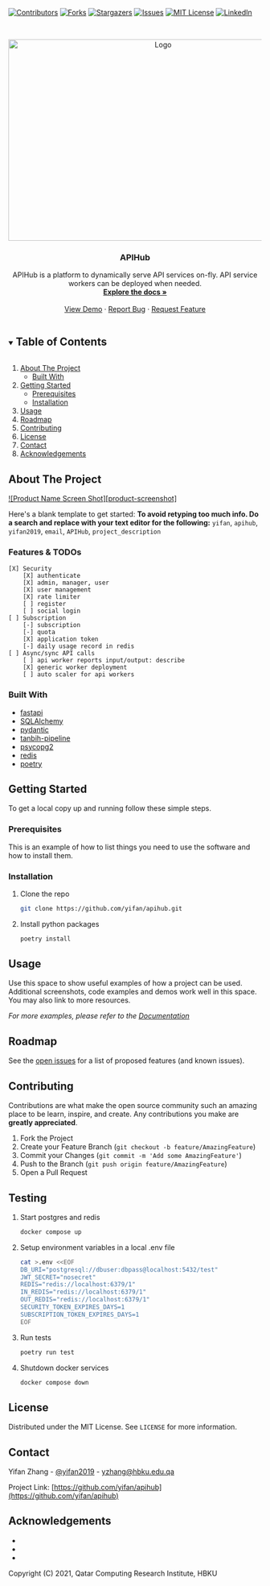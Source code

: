 <!-- PROJECT SHIELDS -->
<!--
*** I'm using markdown "reference style" links for readability.
*** Reference links are enclosed in brackets [ ] instead of parentheses ( ).
*** See the bottom of this document for the declaration of the reference variables
*** for contributors-url, forks-url, etc. This is an optional, concise syntax you may use.
*** https://www.markdownguide.org/basic-syntax/#reference-style-links
-->
[![Contributors][contributors-shield]][contributors-url]
[![Forks][forks-shield]][forks-url]
[![Stargazers][stars-shield]][stars-url]
[![Issues][issues-shield]][issues-url]
[![MIT License][license-shield]][license-url]
[![LinkedIn][linkedin-shield]][linkedin-url]



<!-- PROJECT LOGO -->
<br />
<p align="center">
  <a href="https://github.com/yifan/apihub">
    <img src="https://raw.githubusercontent.com/yifan/apihub/master/images/APIHub.png" alt="Logo" width="600" height="400">
  </a>

  <h3 align="center">APIHub</h3>

  <p align="center">
    APIHub is a platform to dynamically serve API services on-fly. API service workers can be deployed when needed.
    <br />
    <a href="https://github.com/yifan/apihub"><strong>Explore the docs »</strong></a>
    <br />
    <br />
    <a href="https://github.com/yifan/apihub">View Demo</a>
    ·
    <a href="https://github.com/yifan/apihub/issues">Report Bug</a>
    ·
    <a href="https://github.com/yifan/apihub/issues">Request Feature</a>
  </p>
</p>



<!-- TABLE OF CONTENTS -->
<details open="open">
  <summary><h2 style="display: inline-block">Table of Contents</h2></summary>
  <ol>
    <li>
      <a href="#about-the-project">About The Project</a>
      <ul>
        <li><a href="#built-with">Built With</a></li>
      </ul>
    </li>
    <li>
      <a href="#getting-started">Getting Started</a>
      <ul>
        <li><a href="#prerequisites">Prerequisites</a></li>
        <li><a href="#installation">Installation</a></li>
      </ul>
    </li>
    <li><a href="#usage">Usage</a></li>
    <li><a href="#roadmap">Roadmap</a></li>
    <li><a href="#contributing">Contributing</a></li>
    <li><a href="#license">License</a></li>
    <li><a href="#contact">Contact</a></li>
    <li><a href="#acknowledgements">Acknowledgements</a></li>
  </ol>
</details>



<!-- ABOUT THE PROJECT -->
## About The Project

[![Product Name Screen Shot][product-screenshot]](https://raw.githubusercontent.com/yifan/apihub/master/images/APIHub.png)

Here's a blank template to get started:
**To avoid retyping too much info. Do a search and replace with your text editor for the following:**
`yifan`, `apihub`, `yifan2019`, `email`, `APIHub`, `project_description`

### Features & TODOs

    [X] Security
        [X] authenticate
        [X] admin, manager, user
        [X] user management
        [X] rate limiter
        [ ] register
        [ ] social login
    [ ] Subscription
        [-] subscription
        [-] quota
        [X] application token
        [-] daily usage record in redis
    [ ] Async/sync API calls
        [ ] api worker reports input/output: describe
        [X] generic worker deployment 
        [ ] auto scaler for api workers


### Built With

* [fastapi](https://fastapi.tiangolo.com/)
* [SQLAlchemy](https://www.sqlalchemy.org/)
* [pydantic](https://pydantic-docs.helpmanual.io/)
* [tanbih-pipeline](https://github.com/yifan/pipeline)
* [psycopg2](https://pypi.org/project/psycopg2/)
* [redis](https://pypi.org/project/redis/)
* [poetry](https://python-poetry.org/)



<!-- GETTING STARTED -->
## Getting Started

To get a local copy up and running follow these simple steps.

### Prerequisites

This is an example of how to list things you need to use the software and how to install them.

### Installation

1. Clone the repo
   ```sh
   git clone https://github.com/yifan/apihub.git
   ```
2. Install python packages
   ```sh
   poetry install
   ```


<!-- USAGE EXAMPLES -->
## Usage

Use this space to show useful examples of how a project can be used. Additional screenshots, code examples and demos work well in this space. You may also link to more resources.

_For more examples, please refer to the [Documentation](https://example.com)_



<!-- ROADMAP -->
## Roadmap

See the [open issues](https://github.com/yifan/apihub/issues) for a list of proposed features (and known issues).



<!-- CONTRIBUTING -->
## Contributing

Contributions are what make the open source community such an amazing place to be learn, inspire, and create. Any contributions you make are **greatly appreciated**.

1. Fork the Project
2. Create your Feature Branch (`git checkout -b feature/AmazingFeature`)
3. Commit your Changes (`git commit -m 'Add some AmazingFeature'`)
4. Push to the Branch (`git push origin feature/AmazingFeature`)
5. Open a Pull Request


## Testing

1. Start postgres and redis
   ```sh
   docker compose up
   ```
2. Setup environment variables in a local .env file
   ```sh
   cat >.env <<EOF
   DB_URI="postgresql://dbuser:dbpass@localhost:5432/test"
   JWT_SECRET="nosecret"
   REDIS="redis://localhost:6379/1"
   IN_REDIS="redis://localhost:6379/1"
   OUT_REDIS="redis://localhost:6379/1"
   SECURITY_TOKEN_EXPIRES_DAYS=1
   SUBSCRIPTION_TOKEN_EXPIRES_DAYS=1
   EOF
   ```
3. Run tests
   ```sh
   poetry run test
   ```
4. Shutdown docker services
   ```sh
   docker compose down
   ```




<!-- LICENSE -->
## License

Distributed under the MIT License. See `LICENSE` for more information.



<!-- CONTACT -->
## Contact

Yifan Zhang - [@yifan2019](https://twitter.com/yifan2019) - yzhang@hbku.edu.qa

Project Link: [https://github.com/yifan/apihub](https://github.com/yifan/apihub)



<!-- ACKNOWLEDGEMENTS -->
## Acknowledgements

* []()
* []()
* []()



Copyright (C) 2021, Qatar Computing Research Institute, HBKU

<!-- MARKDOWN LINKS & IMAGES -->
<!-- https://www.markdownguide.org/basic-syntax/#reference-style-links -->
[contributors-shield]: https://img.shields.io/github/contributors/yifan/apihub.svg?style=for-the-badge
[contributors-url]: https://github.com/yifan/apihub/graphs/contributors
[forks-shield]: https://img.shields.io/github/forks/yifan/apihub.svg?style=for-the-badge
[forks-url]: https://github.com/yifan/apihub/network/members
[stars-shield]: https://img.shields.io/github/stars/yifan/apihub.svg?style=for-the-badge
[stars-url]: https://github.com/yifan/apihub/stargazers
[issues-shield]: https://img.shields.io/github/issues/yifan/apihub.svg?style=for-the-badge
[issues-url]: https://github.com/yifan/apihub/issues
[license-shield]: https://img.shields.io/github/license/yifan/apihub.svg?style=for-the-badge
[license-url]: https://github.com/yifan/apihub/blob/master/LICENSE
[linkedin-shield]: https://img.shields.io/badge/-LinkedIn-black.svg?style=for-the-badge&logo=linkedin&colorB=555
[linkedin-url]: https://linkedin.com/in/yifanzhang
